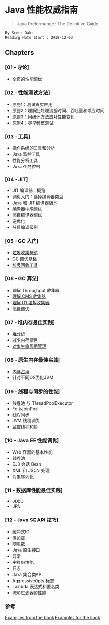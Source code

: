 # Java 性能权威指南
> Java Preformance : The Definitive Guide
```md
By Scott Oaks
Reading Note Start : 2018-12-03 
```

## Chapters
### [01 - 导论]
* 全面的性能调优

### [[02 - 性能测试方法]](chapter/chapter-2_performance-test.md)
* 原则1：测试真实应用
* 原则2：理解批处理流逝时间、吞吐量和响应时间
* 原则3：用统计方法应对性能变化
* 原则4：尽早频繁测试

### [[03 - 工具]](chapter/chapter-3_tools.md)
* 操作系统的工具和分析
* Java 监控工具
* 性能分析工具
* Java 任务控制

### [04 - JIT]
* JIT 编译器：概览
* 调优入门：选择编译器类型
* Java 和 JIT 编译器版本
* 编译器中级调优
* 高级编译器调优
* 逆优化
* 分层编译级别

### [05 - GC 入门]
* [垃圾收集概述](chapter/chapter-5.1_GC.md)
* [GC 调优基础](chapter/chapter-5.2_GC_IM_basic.md)
* [垃圾回收工具](chapter/chapter-5.3_GC_tools.md)

### [06 - GC 算法]
* 理解 Throughput 收集器
* [理解 CMS 收集器](chapter/chapter-6.2_GC-CMS.md)
* [理解 G1 垃圾收集器](chapter/chapter-6.3_GC-G1.md)
* [高级调优](chapter/chapter-6.4_advance_IM.md)

### [07 - 堆内存最佳实践]
* [堆分析](chapter/chapter-7.1_heap-memory-analysis.md)
* [减少内存使用](chapter/chapter-7.2_reduce-memory-usage.md)
* [对象生命周期管理](chapter/chapter-7.3_object-lifecycle-mgt.md)

### [08 - 原生内存最佳实践]
* [内存占用](chapter/chapter-8_native-momery.md)
* 针对不同OS优化JVM

### [09 - 线程与同步的性能]
* 线程池 与 ThreadPoolExecutor
* ForkJoinPool
* 线程同步
* JVM 线程调优
* 监控线程和锁

### [10 - Java EE 性能调优]
* Web 容器的基本性能
* 线程池
* EJB 会话 Bean
* XML 和 JSON 处理
* 对象序列化

### [11 - 数据库性能最佳实践]
* JDBC
* JPA

### [12 - Java SE API 技巧]
* 缓冲式IO
* 类加载
* 随机数
* Java 原生接口
* 异常
* 字符串性能
* 日志
* Java 集合类API
* AggressiveOpts 标志
* Lambda 表达式和匿名类
* 流和过滤器的性能

### 参考
[Examples from the book](https://github.com/snattrass/java-performance-definitive-guide)
[Examples for the book](https://github.com/ScottOaks/JavaPerformanceTuning)